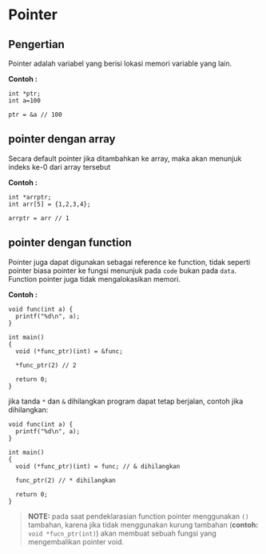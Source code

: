 
# Pointer

## Pengertian

Pointer adalah variabel yang berisi lokasi memori variable yang lain.

__Contoh :__

```
int *ptr;
int a=100

ptr = &a // 100
```

## pointer dengan array

Secara default pointer jika ditambahkan ke array, maka akan menunjuk
indeks ke-0 dari array tersebut

__Contoh :__

```
int *arrptr;
int arr[5] = {1,2,3,4};

arrptr = arr // 1
```

## pointer dengan function

Pointer juga dapat digunakan sebagai reference ke function, tidak seperti pointer biasa
pointer ke fungsi menunjuk pada ``code`` bukan pada ``data``. Function pointer juga
tidak mengalokasikan memori.

__Contoh :__

```
void func(int a) {
  printf("%d\n", a);
}

int main() 
{
  void (*func_ptr)(int) = &func;

  *func_ptr(2) // 2

  return 0;
}
```

jika tanda ``*`` dan ``&`` dihilangkan program dapat tetap berjalan, contoh jika dihilangkan:

```
void func(int a) {
  printf("%d\n", a);
}

int main() 
{
  void (*func_ptr)(int) = func; // & dihilangkan

  func_ptr(2) // * dihilangkan

  return 0;
}
```

> __NOTE:__
pada saat pendeklarasian function pointer menggunakan ``()`` tambahan, karena
jika tidak menggunakan kurung tambahan (__contoh:__ ``void *fucn_ptr(int)``)
akan membuat sebuah fungsi yang mengembalikan pointer void.
